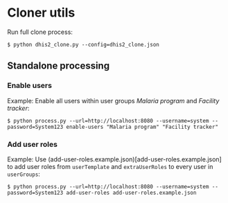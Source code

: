 # Cloner utils

Run full clone process:

```
$ python dhis2_clone.py --config=dhis2_clone.json
```

## Standalone processing

### Enable users

Example: Enable all users within user groups _Malaria program_ and _Facility tracker_:

```
$ python process.py --url=http://localhost:8080 --username=system --password=System123 enable-users "Malaria program" "Facility tracker"
```

### Add user roles

Example: Use (add-user-roles.example.json)[add-user-roles.example.json] to add user roles from `userTemplate` and `extraUserRoles` to every user in `userGroups`:

```
$ python process.py --url=http://localhost:8080 --username=system --password=System123 add-user-roles add-user-roles.example.json
```
